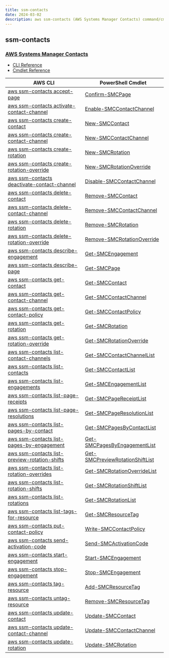 ```yaml
---
title: ssm-contacts
date: 2024-03-02
description: aws ssm-contacts (AWS Systems Manager Contacts) command/cmdlet list.
---
```


## ssm-contacts

### [AWS Systems Manager Contacts](https://aws.amazon.com/systems-manager/)

* [CLI Reference](https://awscli.amazonaws.com/v2/documentation/api/latest/reference/ssm-contacts/index.html)
* [Cmdlet Reference](https://docs.aws.amazon.com/powershell/latest/reference/items/SSMContacts_cmdlets.html)

|AWS CLI|PowerShell Cmdlet|
|----|----|
|[aws ssm-contacts accept-page](https://awscli.amazonaws.com/v2/documentation/api/latest/reference/ssm-contacts/accept-page.html)|[Confirm-SMCPage](https://docs.aws.amazon.com/powershell/latest/reference/items/Confirm-SMCPage.html)|
|[aws ssm-contacts activate-contact-channel](https://awscli.amazonaws.com/v2/documentation/api/latest/reference/ssm-contacts/activate-contact-channel.html)|[Enable-SMCContactChannel](https://docs.aws.amazon.com/powershell/latest/reference/items/Enable-SMCContactChannel.html)|
|[aws ssm-contacts create-contact](https://awscli.amazonaws.com/v2/documentation/api/latest/reference/ssm-contacts/create-contact.html)|[New-SMCContact](https://docs.aws.amazon.com/powershell/latest/reference/items/New-SMCContact.html)|
|[aws ssm-contacts create-contact-channel](https://awscli.amazonaws.com/v2/documentation/api/latest/reference/ssm-contacts/create-contact-channel.html)|[New-SMCContactChannel](https://docs.aws.amazon.com/powershell/latest/reference/items/New-SMCContactChannel.html)|
|[aws ssm-contacts create-rotation](https://awscli.amazonaws.com/v2/documentation/api/latest/reference/ssm-contacts/create-rotation.html)|[New-SMCRotation](https://docs.aws.amazon.com/powershell/latest/reference/items/New-SMCRotation.html)|
|[aws ssm-contacts create-rotation-override](https://awscli.amazonaws.com/v2/documentation/api/latest/reference/ssm-contacts/create-rotation-override.html)|[New-SMCRotationOverride](https://docs.aws.amazon.com/powershell/latest/reference/items/New-SMCRotationOverride.html)|
|[aws ssm-contacts deactivate-contact-channel](https://awscli.amazonaws.com/v2/documentation/api/latest/reference/ssm-contacts/deactivate-contact-channel.html)|[Disable-SMCContactChannel](https://docs.aws.amazon.com/powershell/latest/reference/items/Disable-SMCContactChannel.html)|
|[aws ssm-contacts delete-contact](https://awscli.amazonaws.com/v2/documentation/api/latest/reference/ssm-contacts/delete-contact.html)|[Remove-SMCContact](https://docs.aws.amazon.com/powershell/latest/reference/items/Remove-SMCContact.html)|
|[aws ssm-contacts delete-contact-channel](https://awscli.amazonaws.com/v2/documentation/api/latest/reference/ssm-contacts/delete-contact-channel.html)|[Remove-SMCContactChannel](https://docs.aws.amazon.com/powershell/latest/reference/items/Remove-SMCContactChannel.html)|
|[aws ssm-contacts delete-rotation](https://awscli.amazonaws.com/v2/documentation/api/latest/reference/ssm-contacts/delete-rotation.html)|[Remove-SMCRotation](https://docs.aws.amazon.com/powershell/latest/reference/items/Remove-SMCRotation.html)|
|[aws ssm-contacts delete-rotation-override](https://awscli.amazonaws.com/v2/documentation/api/latest/reference/ssm-contacts/delete-rotation-override.html)|[Remove-SMCRotationOverride](https://docs.aws.amazon.com/powershell/latest/reference/items/Remove-SMCRotationOverride.html)|
|[aws ssm-contacts describe-engagement](https://awscli.amazonaws.com/v2/documentation/api/latest/reference/ssm-contacts/describe-engagement.html)|[Get-SMCEngagement](https://docs.aws.amazon.com/powershell/latest/reference/items/Get-SMCEngagement.html)|
|[aws ssm-contacts describe-page](https://awscli.amazonaws.com/v2/documentation/api/latest/reference/ssm-contacts/describe-page.html)|[Get-SMCPage](https://docs.aws.amazon.com/powershell/latest/reference/items/Get-SMCPage.html)|
|[aws ssm-contacts get-contact](https://awscli.amazonaws.com/v2/documentation/api/latest/reference/ssm-contacts/get-contact.html)|[Get-SMCContact](https://docs.aws.amazon.com/powershell/latest/reference/items/Get-SMCContact.html)|
|[aws ssm-contacts get-contact-channel](https://awscli.amazonaws.com/v2/documentation/api/latest/reference/ssm-contacts/get-contact-channel.html)|[Get-SMCContactChannel](https://docs.aws.amazon.com/powershell/latest/reference/items/Get-SMCContactChannel.html)|
|[aws ssm-contacts get-contact-policy](https://awscli.amazonaws.com/v2/documentation/api/latest/reference/ssm-contacts/get-contact-policy.html)|[Get-SMCContactPolicy](https://docs.aws.amazon.com/powershell/latest/reference/items/Get-SMCContactPolicy.html)|
|[aws ssm-contacts get-rotation](https://awscli.amazonaws.com/v2/documentation/api/latest/reference/ssm-contacts/get-rotation.html)|[Get-SMCRotation](https://docs.aws.amazon.com/powershell/latest/reference/items/Get-SMCRotation.html)|
|[aws ssm-contacts get-rotation-override](https://awscli.amazonaws.com/v2/documentation/api/latest/reference/ssm-contacts/get-rotation-override.html)|[Get-SMCRotationOverride](https://docs.aws.amazon.com/powershell/latest/reference/items/Get-SMCRotationOverride.html)|
|[aws ssm-contacts list-contact-channels](https://awscli.amazonaws.com/v2/documentation/api/latest/reference/ssm-contacts/list-contact-channels.html)|[Get-SMCContactChannelList](https://docs.aws.amazon.com/powershell/latest/reference/items/Get-SMCContactChannelList.html)|
|[aws ssm-contacts list-contacts](https://awscli.amazonaws.com/v2/documentation/api/latest/reference/ssm-contacts/list-contacts.html)|[Get-SMCContactList](https://docs.aws.amazon.com/powershell/latest/reference/items/Get-SMCContactList.html)|
|[aws ssm-contacts list-engagements](https://awscli.amazonaws.com/v2/documentation/api/latest/reference/ssm-contacts/list-engagements.html)|[Get-SMCEngagementList](https://docs.aws.amazon.com/powershell/latest/reference/items/Get-SMCEngagementList.html)|
|[aws ssm-contacts list-page-receipts](https://awscli.amazonaws.com/v2/documentation/api/latest/reference/ssm-contacts/list-page-receipts.html)|[Get-SMCPageReceiptList](https://docs.aws.amazon.com/powershell/latest/reference/items/Get-SMCPageReceiptList.html)|
|[aws ssm-contacts list-page-resolutions](https://awscli.amazonaws.com/v2/documentation/api/latest/reference/ssm-contacts/list-page-resolutions.html)|[Get-SMCPageResolutionList](https://docs.aws.amazon.com/powershell/latest/reference/items/Get-SMCPageResolutionList.html)|
|[aws ssm-contacts list-pages-by-contact](https://awscli.amazonaws.com/v2/documentation/api/latest/reference/ssm-contacts/list-pages-by-contact.html)|[Get-SMCPagesByContactList](https://docs.aws.amazon.com/powershell/latest/reference/items/Get-SMCPagesByContactList.html)|
|[aws ssm-contacts list-pages-by-engagement](https://awscli.amazonaws.com/v2/documentation/api/latest/reference/ssm-contacts/list-pages-by-engagement.html)|[Get-SMCPagesByEngagementList](https://docs.aws.amazon.com/powershell/latest/reference/items/Get-SMCPagesByEngagementList.html)|
|[aws ssm-contacts list-preview-rotation-shifts](https://awscli.amazonaws.com/v2/documentation/api/latest/reference/ssm-contacts/list-preview-rotation-shifts.html)|[Get-SMCPreviewRotationShiftList](https://docs.aws.amazon.com/powershell/latest/reference/items/Get-SMCPreviewRotationShiftList.html)|
|[aws ssm-contacts list-rotation-overrides](https://awscli.amazonaws.com/v2/documentation/api/latest/reference/ssm-contacts/list-rotation-overrides.html)|[Get-SMCRotationOverrideList](https://docs.aws.amazon.com/powershell/latest/reference/items/Get-SMCRotationOverrideList.html)|
|[aws ssm-contacts list-rotation-shifts](https://awscli.amazonaws.com/v2/documentation/api/latest/reference/ssm-contacts/list-rotation-shifts.html)|[Get-SMCRotationShiftList](https://docs.aws.amazon.com/powershell/latest/reference/items/Get-SMCRotationShiftList.html)|
|[aws ssm-contacts list-rotations](https://awscli.amazonaws.com/v2/documentation/api/latest/reference/ssm-contacts/list-rotations.html)|[Get-SMCRotationList](https://docs.aws.amazon.com/powershell/latest/reference/items/Get-SMCRotationList.html)|
|[aws ssm-contacts list-tags-for-resource](https://awscli.amazonaws.com/v2/documentation/api/latest/reference/ssm-contacts/list-tags-for-resource.html)|[Get-SMCResourceTag](https://docs.aws.amazon.com/powershell/latest/reference/items/Get-SMCResourceTag.html)|
|[aws ssm-contacts put-contact-policy](https://awscli.amazonaws.com/v2/documentation/api/latest/reference/ssm-contacts/put-contact-policy.html)|[Write-SMCContactPolicy](https://docs.aws.amazon.com/powershell/latest/reference/items/Write-SMCContactPolicy.html)|
|[aws ssm-contacts send-activation-code](https://awscli.amazonaws.com/v2/documentation/api/latest/reference/ssm-contacts/send-activation-code.html)|[Send-SMCActivationCode](https://docs.aws.amazon.com/powershell/latest/reference/items/Send-SMCActivationCode.html)|
|[aws ssm-contacts start-engagement](https://awscli.amazonaws.com/v2/documentation/api/latest/reference/ssm-contacts/start-engagement.html)|[Start-SMCEngagement](https://docs.aws.amazon.com/powershell/latest/reference/items/Start-SMCEngagement.html)|
|[aws ssm-contacts stop-engagement](https://awscli.amazonaws.com/v2/documentation/api/latest/reference/ssm-contacts/stop-engagement.html)|[Stop-SMCEngagement](https://docs.aws.amazon.com/powershell/latest/reference/items/Stop-SMCEngagement.html)|
|[aws ssm-contacts tag-resource](https://awscli.amazonaws.com/v2/documentation/api/latest/reference/ssm-contacts/tag-resource.html)|[Add-SMCResourceTag](https://docs.aws.amazon.com/powershell/latest/reference/items/Add-SMCResourceTag.html)|
|[aws ssm-contacts untag-resource](https://awscli.amazonaws.com/v2/documentation/api/latest/reference/ssm-contacts/untag-resource.html)|[Remove-SMCResourceTag](https://docs.aws.amazon.com/powershell/latest/reference/items/Remove-SMCResourceTag.html)|
|[aws ssm-contacts update-contact](https://awscli.amazonaws.com/v2/documentation/api/latest/reference/ssm-contacts/update-contact.html)|[Update-SMCContact](https://docs.aws.amazon.com/powershell/latest/reference/items/Update-SMCContact.html)|
|[aws ssm-contacts update-contact-channel](https://awscli.amazonaws.com/v2/documentation/api/latest/reference/ssm-contacts/update-contact-channel.html)|[Update-SMCContactChannel](https://docs.aws.amazon.com/powershell/latest/reference/items/Update-SMCContactChannel.html)|
|[aws ssm-contacts update-rotation](https://awscli.amazonaws.com/v2/documentation/api/latest/reference/ssm-contacts/update-rotation.html)|[Update-SMCRotation](https://docs.aws.amazon.com/powershell/latest/reference/items/Update-SMCRotation.html)|

